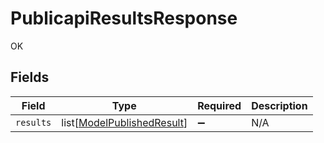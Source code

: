 # PublicapiResultsResponse

OK


## Fields

| Field                                                                     | Type                                                                      | Required                                                                  | Description                                                               |
| ------------------------------------------------------------------------- | ------------------------------------------------------------------------- | ------------------------------------------------------------------------- | ------------------------------------------------------------------------- |
| `results`                                                                 | list[[ModelPublishedResult](../../models/shared/modelpublishedresult.md)] | :heavy_minus_sign:                                                        | N/A                                                                       |